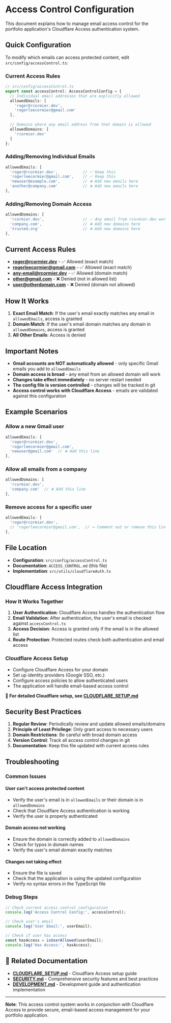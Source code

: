 # Access Control Configuration

This document explains how to manage email access control for the portfolio application's Cloudflare Access authentication system.

## Quick Configuration

To modify which emails can access protected content, edit `src/config/accessControl.ts`:

### **Current Access Rules**
```typescript
// src/config/accessControl.ts
export const accessControl: AccessControlConfig = {
  // Individual email addresses that are explicitly allowed
  allowedEmails: [
    'roger@rcormier.dev',
    'rogerleecormier@gmail.com'
  ],
  
  // Domains where any email address from that domain is allowed
  allowedDomains: [
    'rcormier.dev'
  ]
};
```

### **Adding/Removing Individual Emails**
```typescript
allowedEmails: [
  'roger@rcormier.dev',           // ✅ Keep this
  'rogerleecormier@gmail.com',    // ✅ Keep this
  'newuser@example.com',          // ➕ Add new emails here
  'another@company.com'           // ➕ Add new emails here
],
```

### **Adding/Removing Domain Access**
```typescript
allowedDomains: [
  'rcormier.dev',                 // ✅ Any email from rcormier.dev works
  'company.com',                  // ➕ Add new domains here
  'trusted.org'                   // ➕ Add new domains here
],
```

## Current Access Rules

- **roger@rcormier.dev** - ✅ Allowed (exact match)
- **rogerleecormier@gmail.com** - ✅ Allowed (exact match)
- **any-email@rcormier.dev** - ✅ Allowed (domain match)
- **other@gmail.com** - ❌ Denied (not in allowed list)
- **user@otherdomain.com** - ❌ Denied (domain not allowed)

## How It Works

1. **Exact Email Match**: If the user's email exactly matches any email in `allowedEmails`, access is granted
2. **Domain Match**: If the user's email domain matches any domain in `allowedDomains`, access is granted
3. **All Other Emails**: Access is denied

## Important Notes

- **Gmail accounts are NOT automatically allowed** - only specific Gmail emails you add to `allowedEmails`
- **Domain access is broad** - any email from an allowed domain will work
- **Changes take effect immediately** - no server restart needed
- **The config file is version controlled** - changes will be tracked in git
- **Access control works with Cloudflare Access** - emails are validated against this configuration

## Example Scenarios

### Allow a new Gmail user
```typescript
allowedEmails: [
  'roger@rcormier.dev',
  'rogerleecormier@gmail.com',
  'newuser@gmail.com'  // ➕ Add this line
],
```

### Allow all emails from a company
```typescript
allowedDomains: [
  'rcormier.dev',
  'company.com'  // ➕ Add this line
],
```

### Remove access for a specific user
```typescript
allowedEmails: [
  'roger@rcormier.dev',
  // 'rogerleecormier@gmail.com',  // ➖ Comment out or remove this line
],
```

## File Location

- **Configuration**: `src/config/accessControl.ts`
- **Documentation**: `ACCESS_CONTROL.md` (this file)
- **Implementation**: `src/utils/cloudflareAuth.ts`

## Cloudflare Access Integration

### **How It Works Together**
1. **User Authentication**: Cloudflare Access handles the authentication flow
2. **Email Validation**: After authentication, the user's email is checked against `accessControl.ts`
3. **Access Decision**: Access is granted only if the email is in the allowed list
4. **Route Protection**: Protected routes check both authentication and email access

### **Cloudflare Access Setup**
- Configure Cloudflare Access for your domain
- Set up identity providers (Google SSO, etc.)
- Configure access policies to allow authenticated users
- The application will handle email-based access control

**📖 For detailed Cloudflare setup, see [CLOUDFLARE_SETUP.md](./CLOUDFLARE_SETUP.md)**

## Security Best Practices

1. **Regular Review**: Periodically review and update allowed emails/domains
2. **Principle of Least Privilege**: Only grant access to necessary users
3. **Domain Restrictions**: Be careful with broad domain access
4. **Version Control**: Track all access control changes in git
5. **Documentation**: Keep this file updated with current access rules

## Troubleshooting

### **Common Issues**

#### **User can't access protected content**
- Verify the user's email is in `allowedEmails` or their domain is in `allowedDomains`
- Check that Cloudflare Access authentication is working
- Verify the user is properly authenticated

#### **Domain access not working**
- Ensure the domain is correctly added to `allowedDomains`
- Check for typos in domain names
- Verify the user's email domain exactly matches

#### **Changes not taking effect**
- Ensure the file is saved
- Check that the application is using the updated configuration
- Verify no syntax errors in the TypeScript file

### **Debug Steps**
```typescript
// Check current access control configuration
console.log('Access Control Config:', accessControl);

// Check user's email
console.log('User Email:', userEmail);

// Check if user has access
const hasAccess = isUserAllowed(userEmail);
console.log('Has Access:', hasAccess);
```

## 🔗 Related Documentation

- **[CLOUDFLARE_SETUP.md](./CLOUDFLARE_SETUP.md)** - Cloudflare Access setup guide
- **[SECURITY.md](./SECURITY.md)** - Comprehensive security features and best practices
- **[DEVELOPMENT.md](./DEVELOPMENT.md)** - Development guide and authentication implementation

---

**Note**: This access control system works in conjunction with Cloudflare Access to provide secure, email-based access management for your portfolio application.
